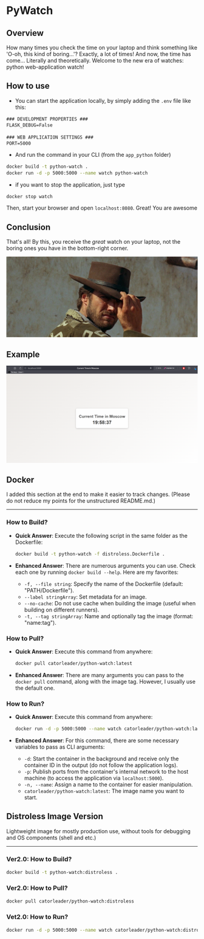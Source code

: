 # PyWatch

## Overview

How many times you check the time on your laptop and think something like 'O-oh, this kind of boring...'?
Exactly, a lot of times! And now, the time has come... Literally and theoretically. Welcome to the
new era of watches: python web-application watch!

## How to use

* You can start the application locally, by simply adding the `.env` file like this:

```.env
### DEVELOPMENT PROPERTIES ###
FLASK_DEBUG=False

### WEB APPLICATION SETTINGS ###
PORT=5000
```

* And run the command in your CLI (from the `app_python` folder)

```bash
docker build -t python-watch .
docker run -d -p 5000:5000 --name watch python-watch
```

* if you want to stop the application, just type

```bash
docker stop watch
```

Then, start your browser and open `localhost:8080`. Great! You are awesome

## Conclusion

That's all! By this, you receive the _great_ watch on your laptop, not the boring ones you have
in the bottom-right corner.

![img.png](res/cowboy.png)

## Example

![application.png](res/application.png)

## Docker

I added this section at the end to make it easier to track changes. (Please do not reduce my points for the unstructured
README.md.)

---

### How to Build?

* **Quick Answer**: Execute the following script in the same folder as the Dockerfile:

  ```bash
  docker build -t python-watch -f distroless.Dockerfile .
  ```

* **Enhanced Answer**: There are numerous arguments you can use. Check each one by running `docker build --help`. Here
  are my favorites:

  * `-f, --file string`: Specify the name of the Dockerfile (default: "PATH/Dockerfile").
  * `--label stringArray`: Set metadata for an image.
  * `--no-cache`: Do not use cache when building the image (useful when building on different runners).
  * `-t, --tag stringArray`: Name and optionally tag the image (format: "name:tag").

### How to Pull?

* **Quick Answer**: Execute this command from anywhere:

  ```bash
  docker pull catorleader/python-watch:latest
  ```

* **Enhanced Answer**: There are many arguments you can pass to the `docker pull` command, along with the image tag.
  However, I usually use the default one.

### How to Run?

* **Quick Answer**: Execute this command from anywhere:

  ```bash
  docker run -d -p 5000:5000 --name watch catorleader/python-watch:latest
  ```

* **Enhanced Answer**: For this command, there are some necessary variables to pass as CLI arguments:

  * `-d`: Start the container in the background and receive only the container ID in the output (do not follow the
    application logs).
  * `-p`: Publish ports from the container's internal network to the host machine (to access the application
    via `localhost:5000`).
  * `-n, --name`: Assign a name to the container for easier manipulation.
  * `catorleader/python-watch:latest`: The image name you want to start.

## Distroless Image Version

Lightweight image for mostly production use, without tools for debugging and OS components (shell and etc.)

---

### Ver2.0: How to Build?

  ```bash
  docker build -t python-watch:distroless .
  ```

### Ver2.0: How to Pull?

  ```bash
  docker pull catorleader/python-watch:distroless
  ```

### Vet2.0: How to Run?

  ```bash
  docker run -d -p 5000:5000 --name watch catorleader/python-watch:distroless
  ```
